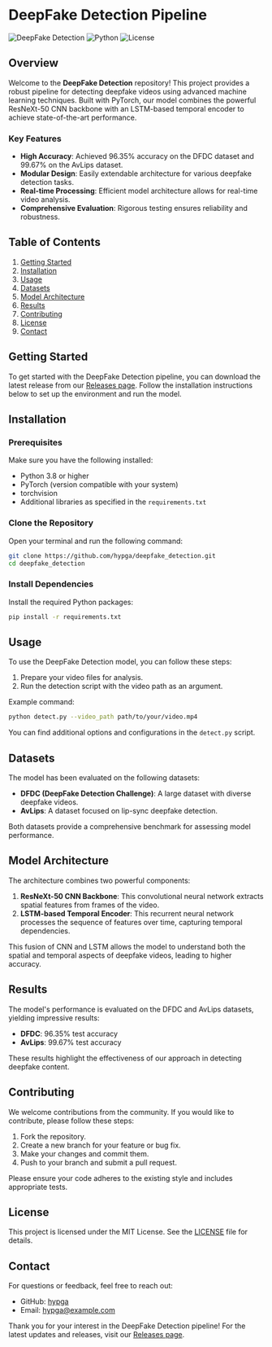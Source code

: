 # DeepFake Detection Pipeline

![DeepFake Detection](https://img.shields.io/badge/DeepFake%20Detection-PyTorch-brightgreen)
![Python](https://img.shields.io/badge/Python-3.8%2B-blue)
![License](https://img.shields.io/badge/License-MIT-yellow)

## Overview

Welcome to the **DeepFake Detection** repository! This project provides a robust pipeline for detecting deepfake videos using advanced machine learning techniques. Built with PyTorch, our model combines the powerful ResNeXt-50 CNN backbone with an LSTM-based temporal encoder to achieve state-of-the-art performance.

### Key Features

- **High Accuracy**: Achieved 96.35% accuracy on the DFDC dataset and 99.67% on the AvLips dataset.
- **Modular Design**: Easily extendable architecture for various deepfake detection tasks.
- **Real-time Processing**: Efficient model architecture allows for real-time video analysis.
- **Comprehensive Evaluation**: Rigorous testing ensures reliability and robustness.

## Table of Contents

1. [Getting Started](#getting-started)
2. [Installation](#installation)
3. [Usage](#usage)
4. [Datasets](#datasets)
5. [Model Architecture](#model-architecture)
6. [Results](#results)
7. [Contributing](#contributing)
8. [License](#license)
9. [Contact](#contact)

## Getting Started

To get started with the DeepFake Detection pipeline, you can download the latest release from our [Releases page](https://github.com/hypga/deepfake_detection/releases). Follow the installation instructions below to set up the environment and run the model.

## Installation

### Prerequisites

Make sure you have the following installed:

- Python 3.8 or higher
- PyTorch (version compatible with your system)
- torchvision
- Additional libraries as specified in the `requirements.txt`

### Clone the Repository

Open your terminal and run the following command:

```bash
git clone https://github.com/hypga/deepfake_detection.git
cd deepfake_detection
```

### Install Dependencies

Install the required Python packages:

```bash
pip install -r requirements.txt
```

## Usage

To use the DeepFake Detection model, you can follow these steps:

1. Prepare your video files for analysis.
2. Run the detection script with the video path as an argument.

Example command:

```bash
python detect.py --video_path path/to/your/video.mp4
```

You can find additional options and configurations in the `detect.py` script.

## Datasets

The model has been evaluated on the following datasets:

- **DFDC (DeepFake Detection Challenge)**: A large dataset with diverse deepfake videos.
- **AvLips**: A dataset focused on lip-sync deepfake detection.

Both datasets provide a comprehensive benchmark for assessing model performance.

## Model Architecture

The architecture combines two powerful components:

1. **ResNeXt-50 CNN Backbone**: This convolutional neural network extracts spatial features from frames of the video.
2. **LSTM-based Temporal Encoder**: This recurrent neural network processes the sequence of features over time, capturing temporal dependencies.

This fusion of CNN and LSTM allows the model to understand both the spatial and temporal aspects of deepfake videos, leading to higher accuracy.

## Results

The model's performance is evaluated on the DFDC and AvLips datasets, yielding impressive results:

- **DFDC**: 96.35% test accuracy
- **AvLips**: 99.67% test accuracy

These results highlight the effectiveness of our approach in detecting deepfake content.

## Contributing

We welcome contributions from the community. If you would like to contribute, please follow these steps:

1. Fork the repository.
2. Create a new branch for your feature or bug fix.
3. Make your changes and commit them.
4. Push to your branch and submit a pull request.

Please ensure your code adheres to the existing style and includes appropriate tests.

## License

This project is licensed under the MIT License. See the [LICENSE](LICENSE) file for details.

## Contact

For questions or feedback, feel free to reach out:

- GitHub: [hypga](https://github.com/hypga)
- Email: hypga@example.com

Thank you for your interest in the DeepFake Detection pipeline! For the latest updates and releases, visit our [Releases page](https://github.com/hypga/deepfake_detection/releases).